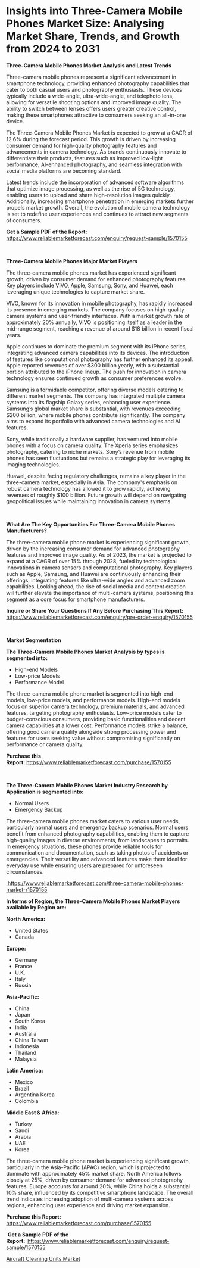 <p><h1>Insights into Three-Camera Mobile Phones Market Size: Analysing Market Share, Trends, and Growth from 2024 to 2031</h1></p><p><strong>Three-Camera Mobile Phones Market Analysis and Latest Trends</strong></p>
<p><p>Three-camera mobile phones represent a significant advancement in smartphone technology, providing enhanced photography capabilities that cater to both casual users and photography enthusiasts. These devices typically include a wide-angle, ultra-wide-angle, and telephoto lens, allowing for versatile shooting options and improved image quality. The ability to switch between lenses offers users greater creative control, making these smartphones attractive to consumers seeking an all-in-one device.</p><p>The Three-Camera Mobile Phones Market is expected to grow at a CAGR of 12.6% during the forecast period. This growth is driven by increasing consumer demand for high-quality photography features and advancements in camera technology. As brands continuously innovate to differentiate their products, features such as improved low-light performance, AI-enhanced photography, and seamless integration with social media platforms are becoming standard.</p><p>Latest trends include the incorporation of advanced software algorithms that optimize image processing, as well as the rise of 5G technology, enabling users to upload and share high-resolution images quickly. Additionally, increasing smartphone penetration in emerging markets further propels market growth. Overall, the evolution of mobile camera technology is set to redefine user experiences and continues to attract new segments of consumers.</p></p>
<p><strong>Get a Sample PDF of the Report:&nbsp;</strong> <a href="https://www.reliablemarketforecast.com/enquiry/request-sample/1570155?utm_campaign=2011&utm_medium=2&utm_source=Github&utm_content=ia&utm_term=29122024&utm_id=three-camera-mobile-phones">https://www.reliablemarketforecast.com/enquiry/request-sample/1570155</a></p>
<p>&nbsp;</p>
<p><strong>Three-Camera Mobile Phones Major Market Players</strong></p>
<p><p>The three-camera mobile phones market has experienced significant growth, driven by consumer demand for enhanced photography features. Key players include VIVO, Apple, Samsung, Sony, and Huawei, each leveraging unique technologies to capture market share.</p><p>VIVO, known for its innovation in mobile photography, has rapidly increased its presence in emerging markets. The company focuses on high-quality camera systems and user-friendly interfaces. With a market growth rate of approximately 20% annually, VIVO is positioning itself as a leader in the mid-range segment, reaching a revenue of around $18 billion in recent fiscal years.</p><p>Apple continues to dominate the premium segment with its iPhone series, integrating advanced camera capabilities into its devices. The introduction of features like computational photography has further enhanced its appeal. Apple reported revenues of over $300 billion yearly, with a substantial portion attributed to the iPhone lineup. The push for innovation in camera technology ensures continued growth as consumer preferences evolve.</p><p>Samsung is a formidable competitor, offering diverse models catering to different market segments. The company has integrated multiple camera systems into its flagship Galaxy series, enhancing user experience. Samsung’s global market share is substantial, with revenues exceeding $200 billion, where mobile phones contribute significantly. The company aims to expand its portfolio with advanced camera technologies and AI features.</p><p>Sony, while traditionally a hardware supplier, has ventured into mobile phones with a focus on camera quality. The Xperia series emphasizes photography, catering to niche markets. Sony’s revenue from mobile phones has seen fluctuations but remains a strategic play for leveraging its imaging technologies.</p><p>Huawei, despite facing regulatory challenges, remains a key player in the three-camera market, especially in Asia. The company's emphasis on robust camera technology has allowed it to grow rapidly, achieving revenues of roughly $100 billion. Future growth will depend on navigating geopolitical issues while maintaining innovation in camera systems.</p></p>
<p>&nbsp;</p>
<p><strong>What Are The Key Opportunities For Three-Camera Mobile Phones Manufacturers?</strong></p>
<p><p>The three-camera mobile phone market is experiencing significant growth, driven by the increasing consumer demand for advanced photography features and improved image quality. As of 2023, the market is projected to expand at a CAGR of over 15% through 2028, fueled by technological innovations in camera sensors and computational photography. Key players such as Apple, Samsung, and Huawei are continuously enhancing their offerings, integrating features like ultra-wide angles and advanced zoom capabilities. Looking ahead, the rise of social media and content creation will further elevate the importance of multi-camera systems, positioning this segment as a core focus for smartphone manufacturers.</p></p>
<p><strong>Inquire or Share Your Questions If Any Before Purchasing This Report:</strong> <a href="https://www.reliablemarketforecast.com/enquiry/pre-order-enquiry/1570155?utm_campaign=2011&utm_medium=2&utm_source=Github&utm_content=ia&utm_term=29122024&utm_id=three-camera-mobile-phones">https://www.reliablemarketforecast.com/enquiry/pre-order-enquiry/1570155</a></p>
<p>&nbsp;</p>
<p><strong>Market Segmentation</strong></p>
<p><strong>The Three-Camera Mobile Phones Market Analysis by types is segmented into:</strong></p>
<p><ul><li>High-end Models</li><li>Low-price Models</li><li>Performance Model</li></ul></p>
<p><p>The three-camera mobile phone market is segmented into high-end models, low-price models, and performance models. High-end models focus on superior camera technology, premium materials, and advanced features, targeting photography enthusiasts. Low-price models cater to budget-conscious consumers, providing basic functionalities and decent camera capabilities at a lower cost. Performance models strike a balance, offering good camera quality alongside strong processing power and features for users seeking value without compromising significantly on performance or camera quality.</p></p>
<p><strong>Purchase this Report:&nbsp;</strong><a href="https://www.reliablemarketforecast.com/purchase/1570155?utm_campaign=2011&utm_medium=2&utm_source=Github&utm_content=ia&utm_term=29122024&utm_id=three-camera-mobile-phones">https://www.reliablemarketforecast.com/purchase/1570155</a></p>
<p>&nbsp;</p>
<p><strong>The Three-Camera Mobile Phones Market Industry Research by Application is segmented into:</strong></p>
<p><ul><li>Normal Users</li><li>Emergency Backup</li></ul></p>
<p><p>The three-camera mobile phones market caters to various user needs, particularly normal users and emergency backup scenarios. Normal users benefit from enhanced photography capabilities, enabling them to capture high-quality images in diverse environments, from landscapes to portraits. In emergency situations, these phones provide reliable tools for communication and documentation, such as taking photos of accidents or emergencies. Their versatility and advanced features make them ideal for everyday use while ensuring users are prepared for unforeseen circumstances.</p></p>
<p><a href="https://www.reliablemarketforecast.com/three-camera-mobile-phones-market-r1570155?utm_campaign=2011&utm_medium=2&utm_source=Github&utm_content=ia&utm_term=29122024&utm_id=three-camera-mobile-phones">&nbsp;https://www.reliablemarketforecast.com/three-camera-mobile-phones-market-r1570155</a></p>
<p><strong>In terms of Region, the Three-Camera Mobile Phones Market Players available by Region are:</strong></p>
<p>
    <p> <strong> North America: </strong>
        <ul>
            <li>United States</li>
            <li>Canada</li>
        </ul>
        </p> 
    <p> <strong> Europe: </strong>
        <ul>
            <li>Germany</li>
            <li>France</li>
            <li>U.K.</li>
            <li>Italy</li>
            <li>Russia</li>
        </ul>
        </p> 
    <p> <strong> Asia-Pacific: </strong>
        <ul>
            <li>China</li>
            <li>Japan</li>
            <li>South Korea</li>
            <li>India</li>
            <li>Australia</li>
            <li>China Taiwan</li>
            <li>Indonesia</li>
            <li>Thailand</li>
            <li>Malaysia</li>
        </ul>
        </p> 
    <p> <strong> Latin America: </strong>
        <ul>
            <li>Mexico</li>
            <li>Brazil</li>
            <li>Argentina Korea</li>
            <li>Colombia</li>
        </ul>
        </p> 
    <p> <strong> Middle East & Africa: </strong>
        <ul>
            <li>Turkey</li>
            <li>Saudi</li>
            <li>Arabia</li>
            <li>UAE</li>
            <li>Korea</li>
        </ul>
    </p>
    </p>
<p><p>The three-camera mobile phone market is experiencing significant growth, particularly in the Asia-Pacific (APAC) region, which is projected to dominate with approximately 45% market share. North America follows closely at 25%, driven by consumer demand for advanced photography features. Europe accounts for around 20%, while China holds a substantial 10% share, influenced by its competitive smartphone landscape. The overall trend indicates increasing adoption of multi-camera systems across regions, enhancing user experience and driving market expansion.</p></p>
<p><strong>Purchase this Report: </strong><a href="https://www.reliablemarketforecast.com/purchase/1570155?utm_campaign=2011&utm_medium=2&utm_source=Github&utm_content=ia&utm_term=29122024&utm_id=three-camera-mobile-phones">https://www.reliablemarketforecast.com/purchase/1570155</a></p>
<p>&nbsp;<strong>Get a Sample PDF of the Report:&nbsp;&nbsp;</strong><a href="https://www.reliablemarketforecast.com/enquiry/request-sample/1570155?utm_campaign=2011&utm_medium=2&utm_source=Github&utm_content=ia&utm_term=29122024&utm_id=three-camera-mobile-phones">https://www.reliablemarketforecast.com/enquiry/request-sample/1570155</a></p>
<p><strong></strong></p>
<p><p><a href="https://github.com/ChiragRp1/Market-Research-Report-List-7/blob/main/aircraft-cleaning-units-market.md?utm_campaign=2011&utm_medium=2&utm_source=Github&utm_content=ia&utm_term=29122024&utm_id=three-camera-mobile-phones">Aircraft Cleaning Units Market</a></p></p>